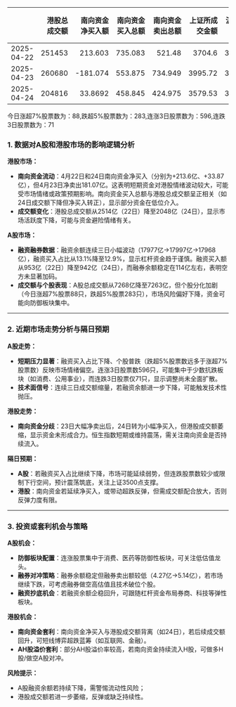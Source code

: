 |            |   港股总成交额 |   南向资金净买入额 |   南向资金买入总额 |   南向资金卖出总额 |   上证所成交金额 |   沪交所成交金额 |   融资融券余额 |   融资买入额 |   融券卖出额 |   融券余额 |   融资余额 |   A股总成交额 |   融资买入占比 |
|:-----------|---------------:|-------------------:|-------------------:|-------------------:|-----------------:|-----------------:|---------------:|-------------:|-------------:|-----------:|-----------:|--------------:|---------------:|
| 2025-04-22 |         251453 |           213.603  |            735.083 |            521.48  |          3704.6  |          3563.41 |        18091.8 |       953.96 |         5.11 |     114.38 |    17977.5 |       7268.01 |       0.131255 |
| 2025-04-23 |         260680 |          -181.074  |            553.875 |            734.949 |          3995.72 |          3972.73 |        18111.3 |      1137.35 |         4.27 |     113.55 |    17997.7 |       7968.45 |       0.142732 |
| 2025-04-24 |         204816 |            33.8692 |            458.845 |            424.975 |          3579.53 |          3684.43 |        18082.3 |       942.03 |         5.14 |     113.77 |    17968.5 |       7263.96 |       0.129685 |

今日涨超7%股票数为：88,跌超5%股票数为：283,连涨3日股票数为：596,连跌3日股票数为：71



### 1. 数据对A股和港股市场的影响逻辑分析

**港股市场：**
- **南向资金流动**：4月22日和24日南向资金净买入（分别为+213.6亿、+33.87亿），但4月23日净卖出181.07亿。这表明短期资金对港股情绪波动较大，可能受市场情绪或政策预期影响。南向资金买入总额与港股总成交额呈正相关（如24日成交额下降但净买入转正），显示部分资金在低位介入。
- **成交额变化**：港股总成交额从2514亿（22日）降至2048亿（24日），显示市场活跃度下降，可能与资金避险情绪有关。

**A股市场：**
- **融资融券数据**：融资余额连续三日小幅波动（17977亿→17997亿→17968亿），融资买入占比从13.1%降至12.9%，显示杠杆资金趋于谨慎。融资买入额从953亿（22日）降至942亿（24日），而融券余额稳定在114亿左右，表明空方未显著加码。
- **成交额与个股表现**：A股总成交额从7268亿降至7263亿，但个股分化加剧（今日涨超7%股票88只，跌超5%股票283只），市场风险偏好下降，资金可能向防御板块集中。

---

### 2. 近期市场走势分析与隔日预期

**A股走势：**
- **短期压力显著**：融资买入占比下降、个股普跌（跌超5%股票数远多于涨超7%股票数）反映市场情绪偏空。连涨3日股票数596只，可能集中于少数抗跌板块（如消费、公用事业），而连跌3日股票仅71只，显示调整尚未全面扩散。
- **技术面信号**：连续三日成交额缩量，若融资余额进一步下降，可能触发技术性抛压。

**港股走势：**
- **南向资金分歧**：23日大幅净卖出后，24日转为小幅净买入，但港股成交额萎缩，显示资金未形成合力。恒生指数短期或维持震荡，需关注南向资金是否持续流入。

**隔日预期：**
- **A股**：若融资买入占比继续下降，市场可能延续弱势，但连跌股票数较少或限制下行空间，预计震荡筑底，关注上证3500点支撑。
- **港股**：南向资金若延续净买入，或带动超跌反弹，但需成交额配合放大，否则反弹力度有限。

---

### 3. 投资或套利机会与策略

**A股机会：**
- **防御板块配置**：连涨股票集中于消费、医药等防御性板块，可关注低估值龙头。
- **融券对冲策略**：融券余额稳定但融券卖出额较低（4.27亿→5.14亿），若市场继续下跌，可考虑融券做空高估值且技术破位个股。
- **融资抄底机会**：若融资余额企稳回升，可跟随杠杆资金布局券商、科技等弹性板块。

**港股机会：**
- **南向资金套利**：南向资金净买入与港股成交额背离（如24日），若后续成交额回升，可短线博弈超跌蓝筹（如互联网、金融）。
- **AH股溢价套利**：部分AH股溢价率较高，若南向资金持续流入H股，可做多H股/做空A股对冲。

**风险提示：**
- A股融资余额若持续下降，需警惕流动性风险；
- 港股成交额若进一步萎缩，反弹或缺乏持续性。